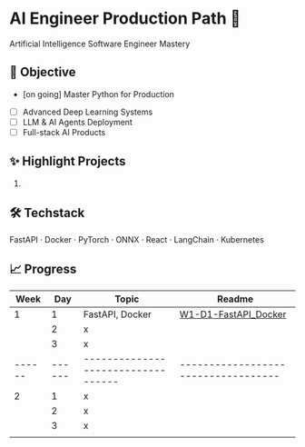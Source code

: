 # AI Engineer Production Path 🚀

Artificial Intelligence Software Engineer Mastery

## 📌 Objective
- [on going] Master Python for Production
- [ ] Advanced Deep Learning Systems
- [ ] LLM & AI Agents Deployment
- [ ] Full-stack AI Products

## ✨ Highlight Projects
1. 


## 🛠️ Techstack
FastAPI · Docker · PyTorch · ONNX · React · LangChain · Kubernetes

## 📈 Progress

| Week | Day  | Topic                            | Readme                            |
|------|------|----------------------------------|-----------------------------------|
|  1   | 1    | FastAPI, Docker                  | [W1-D1-FastAPI_Docker](https://github.com/HoganHPH/AI-Engineer-Production-Path/tree/main/w1-python_production/day1-fastapi_docker)                                   |
|      | 2    | x                                |                                   |
|      | 3    | x                                |                                   |
|------|------|----------------------------------|-----------------------------------|
|  2   | 1    | x                                |                                   |
|      | 2    | x                                |                                   |
|      | 3    | x                                |                                   |
|      |      |                                  |                                   |